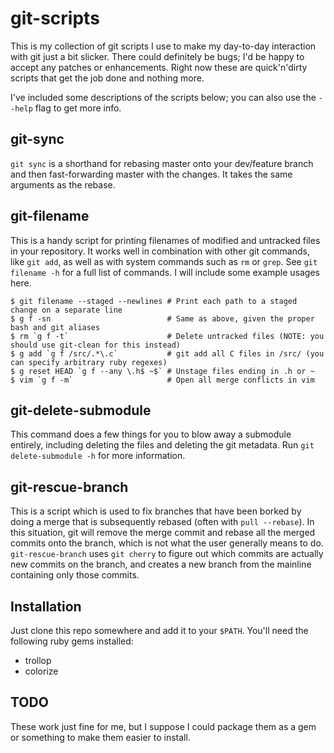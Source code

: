 git-scripts
===========

This is my collection of git scripts I use to make my day-to-day interaction with git just a bit slicker.
There could definitely be bugs; I'd be happy to accept any patches or enhancements. Right now these are
quick'n'dirty scripts that get the job done and nothing more.

I've included some descriptions of the scripts below; you can also use the `--help` flag to get more info.

git-sync
--------

`git sync` is a shorthand for rebasing master onto your dev/feature branch and then fast-forwarding master
with the changes. It takes the same arguments as the rebase.

git-filename
------------

This is a handy script for printing filenames of modified and untracked files in your repository. It works
well in combination with other git commands, like `git add`, as well as with system commands such as `rm` or
`grep`. See `git filename -h` for a full list of commands. I will include some example usages here.

    $ git filename --staged --newlines # Print each path to a staged change on a separate line
    $ g f -sn                          # Same as above, given the proper bash and git aliases
    $ rm `g f -t`                      # Delete untracked files (NOTE: you should use git-clean for this instead)
    $ g add `g f /src/.*\.c`           # git add all C files in /src/ (you can specify arbitrary ruby regexes)
    $ g reset HEAD `g f --any \.h$ ~$` # Unstage files ending in .h or ~
    $ vim `g f -m`                     # Open all merge conflicts in vim

git-delete-submodule
--------------------

This command does a few things for you to blow away a submodule entirely, including deleting the files and
deleting the git metadata. Run `git delete-submodule -h` for more information.

git-rescue-branch
-----------------

This is a script which is used to fix branches that have been borked by doing a merge that is subsequently
rebased (often with `pull --rebase`). In this situation, git will remove the merge commit and rebase all the
merged commits onto the branch, which is not what the user generally means to do. `git-rescue-branch` uses
`git cherry` to figure out which commits are actually new commits on the branch, and creates a new branch from
the mainline containing only those commits.

Installation
------------

Just clone this repo somewhere and add it to your `$PATH`. You'll need the following ruby gems installed:

* trollop
* colorize

TODO
----

These work just fine for me, but I suppose I could package them as a gem or something to make them easier to
install.
